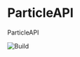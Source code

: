 # ParticleAPI
ParticleAPI

![Build](https://github.com/dptmc/ParticleAPI/workflows/Build/badge.svg)
